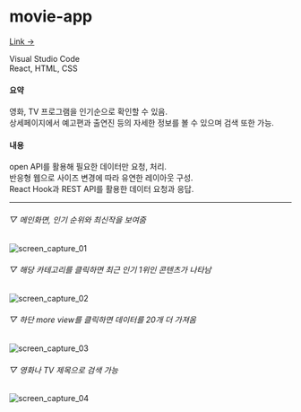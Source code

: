 # movie-app
[Link →](https://rivera00255-movie-app.netlify.app)   
   

Visual Studio Code   
React, HTML, CSS

#### 요약
영화, TV 프로그램을 인기순으로 확인할 수 있음.   
상세페이지에서 예고편과 출연진 등의 자세한 정보를 볼 수 있으며 검색 또한 가능.   

#### 내용
open API를 활용해 필요한 데이터만 요청, 처리.   
반응형 웹으로 사이즈 변경에 따라 유연한 레이아웃 구성.   
React Hook과 REST API를 활용한 데이터 요청과 응답.   

***   

   ###### ▽ 메인화면, 인기 순위와 최신작을 보여줌   
![screen_capture_01](https://user-images.githubusercontent.com/93629526/167409516-e8318302-e5e9-4b77-8113-8a5cfb3a55d6.jpg)   

   ###### ▽ 해당 카테고리를 클릭하면 최근 인기 1위인 콘텐츠가 나타남   
![screen_capture_02](https://user-images.githubusercontent.com/93629526/167409526-bf7170eb-0c22-4d06-8453-04aa73df3581.jpg)   

   ###### ▽ 하단 more view를 클릭하면 데이터를 20개 더 가져옴   
![screen_capture_03](https://user-images.githubusercontent.com/93629526/167409536-f7eab25a-eeb6-4998-8fe2-c1eca8cee352.jpg)   

   ###### ▽ 영화나 TV 제목으로 검색 가능   
![screen_capture_04](https://user-images.githubusercontent.com/93629526/167409531-66d4b993-281b-4775-81e2-8c1e76ae385e.jpg)   


